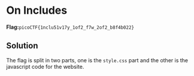 # On Includes
__Flag:__`picoCTF{1nclu51v17y_1of2_f7w_2of2_b8f4b022}`

## Solution
The flag is split in two parts, one is the `style.css` part and the other is the javascript code for the website. 
